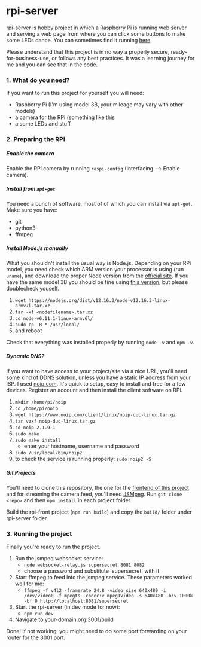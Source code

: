 # rpi-server
rpi-server is hobby project in which a Raspberry Pi is running web server and serving a web page from where you can click some buttons to make some LEDs dance. You can sometimes find it running [here](http://tyrvainen.hopto.org:3001/build).

Please understand that this project is in no way a properly secure, ready-for-business-use, or follows any best practices. It was a learning journey for me and you can see that in the code.

### 1. What do you need?
If you want to run this project for yourself you will need:
* Raspberry Pi (I'm using model 3B, your mileage may vary with other models)
* a camera for the RPi (something like [this](https://www.raspberrypi.org/products/camera-module-v2/)
* a some LEDs and stuff

### 2. Preparing the RPi

##### Enable the camera
Enable the RPi camera by running `raspi-config` (Interfacing --> Enable camera).

##### Install from `apt-get`
You need a bunch of software, most of of which you can install via `apt-get`. Make sure you have:
* git
* python3
* ffmpeg

##### Install Node.js manually
What you shouldn't install the usual way is Node.js. Depending on your RPi model, you need check which ARM version your processor is using (run `uname`), and download the proper Node version from the [official site](https://nodejs.org/en/download/). If you have the same model 3B you should be fine using [this version](https://nodejs.org/dist/v12.16.3/node-v12.16.3-linux-armv7l.tar.xz), but please doublecheck youself.

1. `wget https://nodejs.org/dist/v12.16.3/node-v12.16.3-linux-armv7l.tar.xz`
1. `tar -xf <nodefilename>.tar.xz`
1. `cd node-v6.11.1-linux-armv6l/`
1. `sudo cp -R * /usr/local/`
1. and reboot

Check that everything was installed properly by running `node -v` and `npm -v`.

##### Dynamic DNS?

If you want to have access to your project/site via a nice URL, you'll need some kind of DDNS solution, unless you have a static IP address from your ISP. I used [noip.com](https://www.noip.com/). It's quick to setup, easy to install and free for a few devices. Register an account and then install the client software on RPi.
1. `mkdir /home/pi/noip`
1. `cd /home/pi/noip`
1.	`wget https://www.noip.com/client/linux/noip-duc-linux.tar.gz`
1.	`tar vzxf noip-duc-linux.tar.gz`
1.	`cd noip-2.1.9-1`
1.	`sudo make`
1.	`sudo make install`
    * enter your hostname, username and password
1. `sudo /usr/local/bin/noip2`
1. to check the service is running properly: `sudo noip2 -S`

##### Git Projects
You'll need to clone this repository, the one for the [frontend of this project](https://github.com/mtyrvainen/rpi-front) and for streaming the camera feed, you'll need [JSMpeg](https://github.com/phoboslab/jsmpeg). Run `git clone <repo>` and then `npm install` in each project folder.

Build the rpi-front project (`npm run build`) and copy the `build/` folder under rpi-server folder.

### 3. Running the project
Finally you're ready to run the project.

1. Run the jsmpeg websocket service:
   * `node websocket-relay.js supersecret 8081 8082`
   * choose a password and substitute 'supersecret' with it
1. Start ffmpeg to feed into the jsmpeg service. These parameters worked well for me:
   * `ffmpeg -f v4l2 -framerate 24.8 -video_size 640x480 -i /dev/video0 -f mpegts -codec:v mpeg1video -s 640x480 -b:v 1000k -bf 0 http://localhost:8081/supersecret`
1. Start the rpi-server (in dev mode for now):
   * `npm run dev`
1. Navigate to your-domain.org:3001/build

Done! If not working, you might need to do some port forwarding on your router for the 3001 port.
